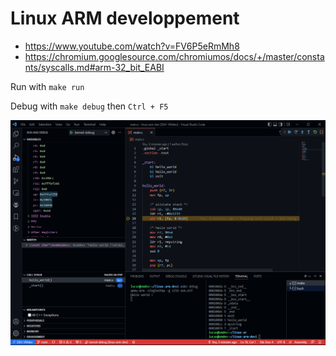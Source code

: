 # Linux ARM developpement

- https://www.youtube.com/watch?v=FV6P5eRmMh8
- https://chromium.googlesource.com/chromiumos/docs/+/master/constants/syscalls.md#arm-32_bit_EABI

Run with `make run`

Debug with `make debug` then `Ctrl + F5`

![](./linux-arm-debug.png)